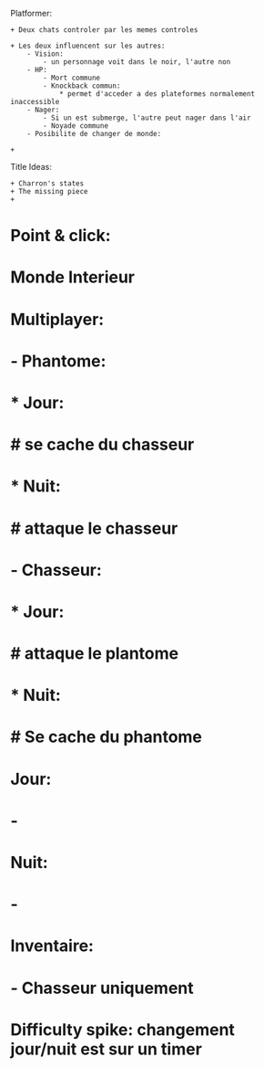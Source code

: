 Platformer:

    + Deux chats controler par les memes controles

    + Les deux influencent sur les autres:
        - Vision:
            - un personnage voit dans le noir, l'autre non
        - HP:
            - Mort commune
            - Knockback commun:
                * permet d'acceder a des plateformes normalement inaccessible
        - Nager:
            - Si un est submerge, l'autre peut nager dans l'air
            - Noyade commune
        - Posibilite de changer de monde:
            
    +


Title Ideas:

    + Charron's states
    + The missing piece
    + 



















































# Point & click:

# Monde Interieur

# Multiplayer:
#     - Phantome:
#         * Jour:
#             # se cache du chasseur
#         * Nuit:
#             # attaque le chasseur
#     - Chasseur:
#         * Jour:
#             # attaque le plantome
#         * Nuit:
#             # Se cache du phantome

# Jour:
#     - 

# Nuit:
#     - 

# Inventaire:
#     - Chasseur uniquement

# Difficulty spike: changement jour/nuit est sur un timer